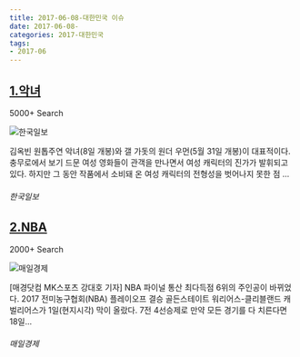 ```yaml
---
title: 2017-06-08-대한민국 이슈
date: 2017-06-08-
categories: 2017-대한민국
tags: 
- 2017-06
---
```


[1.악녀](http://www.hankookilbo.com/v/8a651b0894e9e599feab0ecff3ac4e05)
--

5000+ Search

![한국일보](http://t1.gstatic.com/images?q=tbn:ANd9GcR7kRb-yMai4cUlzE05K4QPAf--S806lmOaxMxVMWI_Gc-4aazMQmEIEsvmQyeFD-LBdmFLQhaP)

김옥빈 원톱주연 악녀(8일 개봉)와 갤 가돗의 원더 우먼(5월 31일 개봉)이 대표적이다. 충무로에서 보기 드문 여성 영화들이 관객을 만나면서 여성 캐릭터의 진가가 발휘되고 있다. 하지만 그 동안 작품에서 소비돼 온 여성 캐릭터의 전형성을 벗어나지 못한 점 ...
###### 한국일보

[2.NBA](http://sports.mk.co.kr/view.php?&year=2017&no=382899)
--

2000+ Search

![매일경제](http://t3.gstatic.com/images?q=tbn:ANd9GcS5qHWh3ZdSFeuuC_x7oPs5BZWL_YIQD1Kedex5aXVBd-UlxPf-QnXroF_u4CPaGki9G1Sks6YU)

[매경닷컴 MK스포츠 강대호 기자] NBA 파이널 통산 최다득점 6위의 주인공이 바뀌었다. 2017 전미농구협회(NBA) 플레이오프 결승 골든스테이트 워리어스-클리블랜드 캐벌리어스가 1일(현지시각) 막이 올랐다. 7전 4선승제로 만약 모든 경기를 다 치른다면 18일...
###### 매일경제

